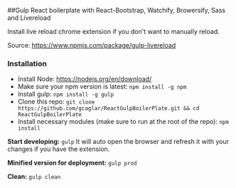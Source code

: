 ##Gulp React boilerplate with React-Bootstrap, Watchify, Browersify, Sass and Livereload

Install live reload chrome extension if you don't want to manually reload.

Source: https://www.npmjs.com/package/gulp-livereload

### Installation
* Install Node: https://nodejs.org/en/download/
* Make sure your npm version is latest: `npm install -g npm`
* Install gulp: `npm install -g gulp`
* Clone this repo: `git clone https://github.com/gcaglar/ReactGulpBoilerPlate.git && cd ReactGulpBoilerPlate`
* Install necessary modules (make sure to run at the root of the repo): `npm install`

**Start developing:** `gulp` It will auto open the browser and refresh it with your changes if you have the extension.

**Minified version for deployment:** `gulp prod`

**Clean:** `gulp clean`
